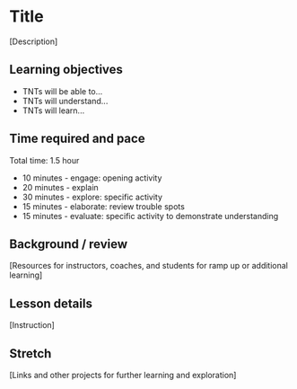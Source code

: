# Title
[Description]

## Learning objectives
* TNTs will be able to...
* TNTs will understand...
* TNTs will learn...

## Time required and pace
Total time: 1.5 hour
* 10 minutes - engage: opening activity
* 20 minutes - explain
* 30 minutes - explore: specific activity
* 15 minutes - elaborate: review trouble spots
* 15 minutes - evaluate: specific activity to demonstrate understanding

## Background / review
[Resources for instructors, coaches, and students for ramp up or additional learning]

## Lesson details
[Instruction]

## Stretch
[Links and other projects for further learning and exploration]
